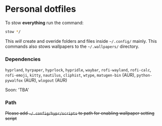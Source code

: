 # Personal dotfiles

To stow **everything** run the command:
```sh
stow */
```
This *will* create and overide folders and files inside `~/.config/` mainly. This commands also stows wallpapers to the `~/.wallpapers/` directory. 

### Dependencies

`hyprland`, `hyrpaper`, `hyprlock`, `hypridle`, `waybar`, `rofi-wayland`, `rofi-calc`, `rofi-emoji`, `kitty`, `nautilus`, `cliphist`, `wtype`, `matugen-bin` (AUR), `python-pywalfox` (AUR), `wlogout` (AUR)

Soon: 'TBA'

### Path

~~Please add `~/.config/hypr/scripts` to path for enabling wallpaper setting script~~
